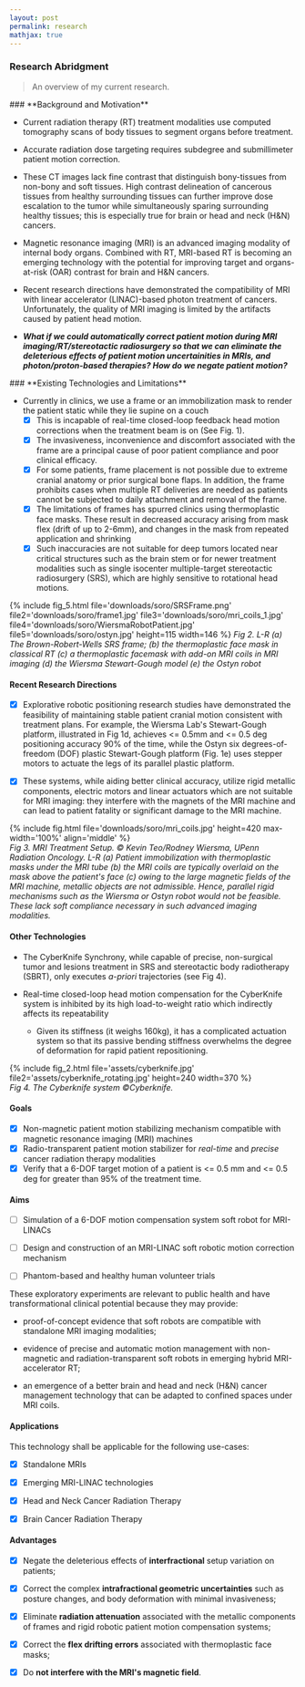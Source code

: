 ```yaml
---
layout: post
permalink: research
mathjax: true
---
```


<?php include_once("analyticstracking.php") ?>


<a name="research"></a>
### Research Abridgment

> An overview of my current research.


<!--
Means of treating cancers may include one or a combination of drugs, radiation therapy, immunotherapy,  stem cell transplant, targeted therapy, precision therapy, chemotherapy or surgery. Among the different locations where cancers can exist in the human body, cancers of the head and neck (H&N) region tend to be most fatal because of the sensitivity of  H&N organs. Thus, an all-of-the-above solution is not always the most suitable means for treating H&N cancers.
Radiation Therapy (RT), often in conjunction with surgery and chemotherapy, is an invaluable single cancer treatment modality nowadays owing to its cost-effectiveness (accounting for only 5% of the total cost of cancer care <sup>[Ringborg Report][RingborgReport]</sup>), and its advanced mode of radiation production and delivery: shaping the geometry of high-energy  conformal radiation so that it allows radiation escalation to a tumor target while simultaneously sparing organs-at-risk (OARs). Matter-of-factly, half of all cancer patients do undergo RT treatment during the course of their illness with an estimated 40% of all  curative treatment being performed using RT<sup>[Cancer and RT](https://www.ncbi.nlm.nih.gov/pmc/articles/PMC3298009/)</sup>. Owing to its advanced radiation delivery method, RT is often the most suitable treatment method for H&N cancers. -->

<!-- Owing to the accurate dose realization requirement in RT delivery, the head and neck region must be made immobile during the administration of dose, as motions of the order of 2mm or 2 degrees deviation from a desired trajectory can cause eczema, brain lesions or other post-treatment complications<sup>Takakura et al.</sup>. The state-of-the-art positioning method for avoiding dose miss is to immobilize the patient with rigid metallic frames or masks<sup>[Fig 1](#fig-rigid)</sup>.

{%
    include fig.html
        file='assets/head-plastic.jpg'
        max-width='45%'
        align='left'
        float='left'
%}
{%
    include fig.html
        file='assets/head-rigid.jpg'
        max-width='75%'
        align='middle'
        float='middle'
        caption='<b>Fig 1</b>: <i>(Left)</i> H&N immobilized with Thermoplastic Mould. <i>(Right)</i> H&N immobilized with Rigid Frame. A screw is typically drilled into the skull to render the patient immobile. The mask is further secured to the table with mechanical screws. Masks and frames generally attenuate high-energy photons meant to deliver curative dose to tumors.'
%}

<br>

Mask-based immobilization uses thermoplastics  (see left inset of [Fig 1](#fig-rigid)). Before the patient wears the mask, the solid thermoplast is allowed to stretch by heating it in water to a preset temperature. When the molecular bonds in the thermoplast weaken, a patient may wear it and use it to secure their head to the couch on which they supinely lie. However, these masks reduce immobilization accuracy owing to flex (producing a drift of up to \\(6mm\\)) as well as shrinkage. For deep tumors nearby sensitive organs such as the brain stem, or during single isocenter multiple-target stereotactic radiosurgery (SRS) treatment modalities, masks are not suitable given the high sensitivity of head motion along the rotatory axis.
Frame-based immobilization involves a metal ring screwed to the skull of the patient, which is then bolted to the treatment table (see right inset of [Fig 1](#fig-rigid)). The invasive nature and discomfort of the frame causes poor compliance to trajectory tracking and reduces clinical efficacy. Even so, for certain patients frame placement is impossible given their unique cranial anatomy or prior surgical bone flaps; the frame limits the use of multiple RT delivery as patients cannot be subjected to daily attachment and removal of the frame.

Setup errors between fractionated treatments (interfractional errors) or patient motion errors during a treatment session (intrafractional errors) often need to be corrected _in real-time_ during treatment. Currently in clinics, the treatment is stopped, and the machine is recalibrated when the error is too large for this process to go on. The discomfort caused by head and neck masks and frames in prolonged treatment (i) can increase the voluntary and involuntary motion of  patients; (ii) are time-consuming to calibrate on a treatment machine since doses are usually delivered in fractions over many weeks or months; (iii) lack real-time position correction of the patient's head motion; and (iv) have been known to cause patient discomfort after treatment.


{%
    include fig.html
        file='assets/cyberknife.jpg'
        max-width='85%'
        align='middle'
        caption='<b>Fig 2:</b> The beam repositioning system ©Cyberknife.'
%}
<br>

The CyberKnife system (see Fig 2), in spite of its advanced mode of beam repositioning and radiation delivery, requires a frame or an immobilization mask, and is incapable of real-time closed-loop feedback head motion corrections when the treatment beam is on. The CyberKnife Synchrony, while capable of precise, non-surgical tumor and lesions treatment in SRS and stereotactic body radiotherapy (SBRT), only executes _a-priori_ trajectories; furthermore, it is only FDA-approved for lung tumors' treatment; correction requirements in systems such as this require far less accuracy, typically \\(< 5mm\\)<sup>[Keall-Report]</sup>than brain targets. Additionally, real-time closed-loop head motion compensation for the CyberKnife system is inhibited by its high load-to-weight ratio which indirectly affects its repeatability: as an open kinematic chain, it exhibits poor accuracy since the weight of the segments that follow each link in the robot and the load of the mechanical structure contributes to the large flexure of torques; its links inherently magnify errors from shoulder out to the end-effector, consequently hampering its use for sophisticated control strategies that may minimize or eliminate load-dependent errors; additionally, its setup distance from the patient is a recipe for delayed execution of control laws in ensuring that radiation beam reaches its target without significantly affecting dose delivery. Given its stiffness (it weighs 160kg), it has a complicated actuation system so that its passive bending stiffness overwhelms the degree of deformation for rapid patient repositioning.

Frameless and Maskless (F&M) positioning systems are an emerging non-invasive immobilization technology in radiosurgery; they work without utilizing rigid masks and frames -- reducing side effects and optimizing patient comfort without giving away too much in efficiency or effectiveness. The goal is to correct patient motion, ideally with a closed-loop feedback controller implemented  in real-time on a high-precision robotic system -- improving the satisfaction of patients and clinicians, and maximizing dose delivered to a tumor whilst minimizing healthy tissues' exposure to radiation.

Parallel robot configurations have found good use along this research thrust. This is despite their higher number of actuated joints. In a way, this is an advantage because they distribute the weight of the load around the links of the robot, improving manipulation accuracy as a result. They also exhibit a desirable lightness property (albeit at the expense of a reduced workspace) that minimize the flexure torques that are otherwise common with open kinematic chains. Thus, parallel kinematic configurations, in theory, enable greater precision with minimal control complications owing to the non-cummulativeness of actuator errors<sup>[Hunt1983]</sup>.

Recent frameless and maskless research research directions include the steel-cast assembled 4-DOF robot of [Wiersma Group][Xinmin4DOF], which corrected all translation axis motions and a pitch rotatory head motion; the HexaPOD parallel manipulator of [Hermann Group][HerrmannHexaPODMPC] utilized a system identification and model predictive control approach to correct a tumor position on an Hexapod; and the in-house fabricated 6-DOF Stewart-Gough platform of [Wiersma Group][BelcherThesis]. However, these systems share common drawbacks e.g.

+ given their constant-curvature end-effectors/platforms, they are incapable of providing sophisticated manipulation e.g. for the inadvertent respiratory motions that often induce deviation from a target in RT, or fractal axis motions on the couch;

+ being made out of rigid bodies (often steel and aluminum which have considerable , attenuation properties to the ionizing radiation); the degree of dose attenuation has to be factored into treatment plans when these systems get commissioned; and

+ exhibiting planar platforms/tool frames, there is an inherent delay in head motion compensation along the patient's frontal axis that may inhibit clinical accuracy.

To improve the treatment planning process, these drawbacks need to be addressed. This would require the interdisciplinary effort of engineers, roboticists, physicists, and surgeons alike. In my line of work, we try to sidestep these issues. Our philosophy is to do away with radio-opaque/rigid bodies in the parallel robot compensation mechanisms. Fundamentally, we utilize inflatable air bladders (`IABs`), which are hollow spherical soft robot chambers that mitigate these issues. These `IABs` are continuum, compliant and configurable (C<sup>3</sup>) soft elastomeric actuators, with two concentric soft material shells -- so chosen to simplify the mathematical model of the deformation kinematics as well as to provide therapeutic and comfortable patient motion compensation during RT. -->

<!-- Most of my PhD work was focussed on a system identification and statistical approach to their modeling; owing to their medium fidelity in control scenarios, I mitigated unmodeled dynamics and model uncertainties using standard techniques from indirect adaptive control (with projection to handle unbounded errors), optimal control (for setpoint/trajectory regulation) and some neural network adaptive control laws to mitigate unmodeled uncertainties in the system model. In the latter part of my PhD, I started thinking more about deriving closed-form expressions for their kinematics. With continuum mechanics and elastic deformations, we are now able to derive the `soft ik`,  and the dynamical model that governs their deformation. This is derived from `Cauchy's laws of motion` and `Truesdell's determinism for the stress principle`. Writing the direct kinematics of the mechanism becomes a relatively easier problem, allowing for elegant mathematical formulae in predicting a deformation behavior under a given stress and/or internal pressurization.   -->

<!-- The IABs inflate, deflate, extend or contract governed by their material moduli, incompressibility and internal pressurization when given a reference trajectory. By controlling the amount of fluid in the internal cavities of these IABs, we can write a forward kinematic map that compensates head motion deviations in real-time. Furthermore, leveraging `Cauchy's laws of motion` and `Truesdell's determinism for the stress principle`, we can write out the `soft IK` necessary for a required actuation given a desired head pose. Essentially, the hardware design can absorb the reactive force wrench from the patient's displacement/orientation during manipulation, thus guaranteeing patient's comfort without sacrificing the efficiency or effectiveness of radiation delivery. Their radio-transparency to ionizing radiation make situating them close to the tumor source an attractive option for fast motion compensation -- mitigating against the inherent delay between the computation of control signals and actuation in rigid compensation works. An old prototype of the SoRo Mechanism for manipulating the H&N region of a patient in stereotactic radiosurgery is shown in Fig. 3. I invite you to look through my [publications](/pubs) if you are further interested in this research.

{%
    include fig.html
        file='assets/setup.png'
        max-width='95%'
        align='middle'
        caption='<b>Fig 3: </b>C<sup>3</sup> SoRos in a parallel kinematic configuration around the Head and Neck Region. © Lekan Molu, 2019. Thanks to Erik Pearson of UChicago RadOnc for the CAD Model of the Gantry and Turntable.'
%}
<br> -->
<a name='motivation' />
### **Background and Motivation**

- Current radiation therapy (RT) treatment modalities use computed tomography scans of body tissues to segment organs before treatment.

- Accurate radiation dose targeting requires subdegree and submillimeter patient motion correction.


- These CT images lack fine contrast that distinguish bony-tissues from non-bony and soft tissues. High contrast delineation of cancerous tissues from healthy surrounding tissues can further improve dose escalation to the tumor while simultaneously sparing surrounding healthy tissues; this is especially true for brain or head and neck (H\&N) cancers.
- Magnetic resonance imaging (MRI) is an advanced imaging modality of internal body organs. Combined with RT, MRI-based RT is becoming an emerging technology with the potential for improving target and organs-at-risk (OAR) contrast for brain and H\&N cancers.
- Recent research directions have demonstrated the compatibility of MRI with linear accelerator (LINAC)-based photon treatment of cancers.  Unfortunately, the quality of MRI imaging is limited by the artifacts caused by patient head motion.  
- **_What if we could automatically correct patient motion during MRI imaging/RT/stereotactic radiosurgery so that we can eliminate the deleterious effects of patient motion uncertainities in MRIs, and photon/proton-based therapies? How do we negate patient motion?_**


<a name='existing-technologies' />
### **Existing Technologies and Limitations**

- Currently in clinics, we use a frame or an immobilization mask to render the patient static while they lie supine on a couch
    - &#9746; This is incapable of real-time closed-loop feedback head motion corrections when the treatment beam is on (See Fig. 1).
    - &#9746; The invasiveness, inconvenience and discomfort associated with the frame are a principal cause of poor patient compliance and poor clinical efficacy.
    - &#9746; For some patients, frame placement is not possible due to extreme cranial anatomy or prior surgical bone flaps. In addition, the frame prohibits cases when multiple RT deliveries are needed as patients cannot be subjected to daily attachment and removal of the frame.
    - &#9746; The limitations of frames has spurred clinics using thermoplastic face masks. These result in decreased accuracy arising from mask flex (drift of up to 2-6mm), and changes in the mask from repeated application and shrinking
    - &#9746; Such inaccuracies are not suitable for deep tumors located near critical structures such as the brain stem or for newer treatment modalities such as single isocenter multiple-target stereotactic radiosurgery (SRS), which are highly sensitive to rotational head motions.

{%
    include fig_5.html
        file='downloads/soro/SRSFrame.png'
        file2='downloads/soro/frame1.jpg'
        file3='downloads/soro/mri_coils_1.jpg'
        file4='downloads/soro/WiersmaRobotPatient.jpg'
        file5='downloads/soro/ostyn.jpg'
        height=115
        width=146
%}
_Fig 2. L-R (a) The Brown-Robert-Wells SRS frame; (b) the thermoplastic face mask in classical RT (c) a thermoplastic facemask with add-on MRI coils in MRI imaging (d) the Wiersma Stewart-Gough model (e) the Ostyn robot_

#### **Recent Research Directions**

- &#9746; Explorative robotic positioning research studies have  demonstrated the feasibility of maintaining stable patient cranial motion consistent with treatment plans. For example, the  Wiersma Lab's Stewart-Gough platform, illustrated in Fig 1d, achieves <= 0.5mm and <= 0.5 deg positioning accuracy 90% of the time, while the Ostyn six degrees-of-freedom (DOF) plastic Stewart-Gough platform (Fig. 1e) uses stepper motors to actuate the legs of its parallel plastic platform.

- &#9746; These systems, while aiding better clinical accuracy, utilize rigid metallic components, electric motors and linear actuators which are not suitable for MRI imaging: they interfere with the magnets of the MRI machine and can lead to patient fatality or significant damage to the MRI machine.



{%
    include fig.html
        file='downloads/soro/mri_coils.jpg'
        height=420
        max-width='100%'
        align='middle'
%}
<br>
_Fig 3. MRI Treatment Setup. &copy; Kevin Teo/Rodney Wiersma, UPenn Radiation Oncology. L-R (a) Patient immobilization with thermoplastic masks under the MRI tube (b) the MRI coils are typically overlaid on the mask above the patient's face (c) owing to the large magnetic fields of the MRI machine, metallic objects are not admissible. Hence, parallel rigid mechanisms such as the Wiersma or Ostyn robot would not be feasible. These lack soft compliance necessary in such advanced imaging modalities._

#### **Other Technologies**

- The CyberKnife Synchrony, while capable of precise, non-surgical tumor and lesions treatment in SRS and stereotactic body radiotherapy (SBRT), only executes _a-priori_ trajectories (see Fig 4).

- Real-time closed-loop head motion compensation for the CyberKnife system is inhibited by its high load-to-weight ratio which indirectly affects its repeatability
    - Given its stiffness (it weighs 160kg), it has a complicated actuation system so that its passive bending stiffness overwhelms the degree of deformation for rapid patient repositioning.


{%
    include fig_2.html
        file='assets/cyberknife.jpg'
        file2='assets/cyberknife_rotating.jpg'
        height=240
        width=370
%}
<br>
_Fig 4. The Cyberknife system ©Cyberknife._


#### **Goals**

- [x] Non-magnetic patient motion stabilizing mechanism compatible with magnetic resonance imaging (MRI) machines  
- [x] Radio-transparent patient motion stabilizer for _real-time_ and _precise_ cancer radiation therapy modalities
- [x] Verify that a 6-DOF target motion of a patient is <= 0.5 mm and <= 0.5 deg for greater than 95% of the treatment time.

#### **Aims**
- [ ] Simulation of a 6-DOF motion compensation system soft robot for MRI-LINACs

- [ ] Design and construction of an MRI-LINAC soft robotic motion correction mechanism

- [ ] Phantom-based and healthy human volunteer trials

These exploratory experiments are relevant to public health and have transformational clinical potential because they may provide:

- proof-of-concept evidence that soft robots are compatible with standalone MRI imaging modalities;

- evidence of precise and automatic motion management with non-magnetic and radiation-transparent soft robots in emerging hybrid MRI-accelerator RT;

- an emergence of a better brain and head and neck (H&N) cancer management technology that can be adapted to confined spaces under MRI coils.


#### **Applications**

This technology shall be applicable for the following use-cases:

- [x]  Standalone MRIs

- [x]  Emerging MRI-LINAC technologies

- [x]  Head and Neck Cancer Radiation Therapy

- [x] Brain Cancer Radiation Therapy

#### **Advantages**

- [x] Negate the deleterious effects of **interfractional** setup variation on patients;

- [x] Correct the complex **intrafractional geometric uncertainties** such as posture changes, and body deformation with minimal invasiveness;

- [x] Eliminate **radiation attenuation** associated with the metallic components of frames and rigid robotic patient motion compensation systems;

- [x] Correct the **flex drifting errors** associated with thermoplastic face masks;

- [x] Do **not interfere with the MRI's magnetic field**.

<!-- #### **Proposed Setup**

{%
    include fig_4.html
        file='downloads/soro/setup_nogantry_sv.png'
        file2='downloads/soro/setup_nogantry_fv.png'
        file4='downloads/soro/setup_flexi.png'
        file3='downloads/soro/patient_no_gantry_closeup.jpg'
        height=200
        width=180
        align='middle'
%}

<br>
_Fig 1. Systematic parallel configuation of hollow soft domes around the patient's cranium._ -->

<!-- **Proposal: A 6-DOF Soft Robot Patient Motion Correction Mechanism for MRI-guided Adaptive Radiation Therapy.** -->




<!--
For more background on this research, head over to [our group page](https://radonc.uchicago.edu/) and see our publications. -->

<!-- In a broader scope, my work explores better model representation in dynamical systems using state-of-the-art neural network function approximators, for example in adaptive control or model predictive control of complex nonlinear systems. My background is in Physics and Control theory and I spend my research exploring better ways of automating motion alignment correction systems in clinical cancer radiotherapy of malignant cancers of the head and neck region. The novelty of my work includes (i) the design and use of soft robots with morphological computation properties to dynamically adjust patient motion along desired degrees of freedom during cancer radiotherapy treatment; (ii) leveraging Cosserat's beam theory, nonlinear deformation theory, finite elastic deformation, Luh's algorithm, and screw theory for the kinodynamic planning and execution of trajectories by these soft and semi-rigid continuum robots. -->

<!--
#### Research Background

In stereotactic radiosurgery of the head and neck region, patients are typically positioned in a supine manner on a 6-DOF robotic couch for motion alignment correction with respect to an incident radiation. As such, the precision of delivery of radiation dose to target tumor is extremely important. Target miss in dosimetry angle or errors arising from patient positioning have been known to cause eczema, brain complications, and the exposure of organs at risks.
{% include fig.html
max-width="200px" file="/imgs/homepage/igrt_setup.jpg" alt="igrt setup"
float="right"  border="1px dotted black"  margin="0px 0px 15px 20px" align="right"
 %}
To prevent the patient from drifting from pre-calibrated pose on the 6-DOF robotic treatment couch, clinicians fixate metallic rings/frames, or elastic plastic masks on the patient's head and neck region so that involuntary motion by the patient is greatly minimized. But the use of such rings or masks have undesirable effects such as attenuating the radiation beam (thus minimizing incident dose and treatment efficacy), or making the patient uncomfortable.
The majority of such masks employed do not compensate for real-time patient deviation from planned targets. To compensate for such drifts, I proposed a [neuro-adaptive controller][iros-paper] for a network of compliant soft-robot systems to automatically move the patient's head and neck to desired pose based on a learning based finite-state machine.

{% include fig.html
max-width="100px" file="/imgs/homepage/moveit.jpg" alt="igrt setup"
float="right"  border="1px dotted black"  margin="0px 0px 15px 20px" align="right"
 %}

The idea is that by actuating elastomeric polymer enclosures that inflate or deflate based on the amount of air that is sent into them or by the amount of pressure that is exerted on them by a human-body part (such as the head or neck), one can achieve a desired level of pose in frameless or maskless radiotherapy without sacrificing patient comfort or treatment efficacy as existing technologies allow. -->


<!--
### References

[IARC2019]: https://www.iarc.fr/wp-content/uploads/2019/07/IARC-brochure-EN-June_2019.pdf

+ [IARC Brochure: A Unique Agency, June 2019][IARC2019]

[Baskar19]: https://scholar.google.com/scholar_url?url=https://www.ncbi.nlm.nih.gov/pmc/articles/pmc3298009/&hl=en&sa=T&oi=gsb-gga&ct=res&cd=0&d=2296803199726912578&ei=PPy_XYKPCYeQmAGr1puoAg&scisig=AAGBfm2Gk_oOcTq0QajQZ4Vp_bf9IiIEQg

+ [Baskar, Rajamanickam, Kuo Ann Lee, Richard Yeo, and Kheng-Wei Yeoh. "Cancer and radiation therapy: current advances and future directions." International journal of medical sciences 9, no. 3 (2012): 193.][Baskar19]

[RingborgReport]: https://scholar.google.com/scholar_url?url=https://www.tandfonline.com/doi/pdf/10.1080/02841860310010826&hl=en&sa=T&oi=gsb-gga&ct=res&cd=0&d=9053926701978851676&ei=gPu_XaaRD8rtmQHY7L-ICg&scisig=AAGBfm1hoZbHKgpFcqBS5JeEyBDQc6N5Mg

+ [Ringborg, Ulrik, David Bergqvist, Bengt Brorsson, Eva Cavallin-Ståhl, Jeanette Ceberg, Nina Einhorn, Jan-erik Frödin et al. "The Swedish Council on Technology Assessment in Health Care (SBU) systematic overview of radiotherapy for cancer including a prospective survey of radiotherapy practice in Sweden 2001--summary and conclusions." Acta Oncologica 42, no. 5-6 (2003): 357-365.][RingborgReport]

+ [Keall, Paul J., Gig S. Mageras, James M. Balter, Richard S. Emery, Kenneth M. Forster, Steve B. Jiang, Jeffrey M. Kapatoes et al. "The management of respiratory motion in radiation oncology report of AAPM Task Group 76 a." Medical physics 33, no. 10 (2006): 3874-3900.][Keall-Report]

[Keall-Report]: https://scholar.google.com/scholar_url?url=https://aapm.onlinelibrary.wiley.com/doi/full/10.1118/1.2349696&hl=en&sa=T&oi=gsb-gga&ct=res&cd=0&d=16883262995404466763&ei=kPG_XbPSBM32mQHzlZmoAw&scisig=AAGBfm0_dEagRqfdmdv2HRGW96vZ4Y8Vxw

+ [Liu, Xinmin, Andrew H. Belcher, Zachary Grelewicz, and Rodney D. Wiersma. "Robotic stage for head motion correction in stereotactic radiosurgery." In 2015 American Control Conference (ACC), pp. 5776-5781. IEEE, 2015.][Xinmin4DOF]

[Xinmin4DOF]: https://scholar.google.com/scholar_url?url=https://www.researchgate.net/profile/Xinmin_Liu2/publication/282928634_Robotic_stage_for_head_motion_correction_in_stereotactic_radiosurgery/links/5693b99408ae820ff0727bb5/Robotic-stage-for-head-motion-correction-in-stereotactic-radiosurgery.pdf&hl=en&sa=T&oi=gsb-gga&ct=res&cd=0&d=306093932951640353&ei=5fK_Xej2KIjTmQH4ho_oBw&scisig=AAGBfm01ovpaXREjk99p5H5DtD2mXLprAA

+ [Herrmann, Christian, Lei Ma, and Klaus Schilling. "Model predictive control for tumor motion compensation in robot assisted radiotherapy." IFAC Proceedings Volumes 44, no. 1 (2011): 5968-5973.][HerrmannHexaPODMPC]

[HerrmannHexaPODMPC]: https://scholar.google.com/scholar_url?url=https://www.sciencedirect.com/science/article/pii/S147466701644560X&hl=en&sa=T&oi=gsb&ct=res&cd=0&d=12168071717874672865&ei=FfO_XY2MOIeQmAGr1puoAg&scisig=AAGBfm3ImR8PwLFO61aeFdeeorV6DpLtqw

+ [Patient Motion Management with 6DOF Robotics for Frameless and Maskless Stereotactic Radiosurgery][BelcherThesis]

[BelcherThesis]: https://scholar.google.com/scholar_url?url=http://search.proquest.com/openview/c8ffdee64db65e61136903fcfc899c07/1%3Fpq-origsite%3Dgscholar%26cbl%3D18750%26diss%3Dy%26casa_token%3DRyN4hR-RX8cAAAAA:lfnvPQ8e9anJyXH_PlGRZkWVs3C7QnyXufLaz4sgk-6RbldrubjV5hn-9SNYoLb8lSBgbMkA-A&hl=en&sa=T&oi=gsb-gga&ct=res&cd=0&d=6826969054585395406&ei=SfO_XemdBYeQmAGr1puoAg&scisig=AAGBfm2cw00mWWKT2yCH8irjsl3oasping

+ [Hunt, K. H. "Structural kinematics of in-parallel-actuated robot-arms." (1983): 705-712.][Hunt1983]

[Hunt1983]: https://scholar.google.com/scholar_url?url=https://asmedigitalcollection.asme.org/mechanicaldesign/article-abstract/105/4/705/434199&hl=en&sa=T&oi=gsb&ct=res&cd=0&d=13895107842347352799&ei=Gz3AXa-3LYSSmAHvzKuQBA&scisig=AAGBfm1KATfuWQu50FZC-2s-pgn4qw-VIw -->
